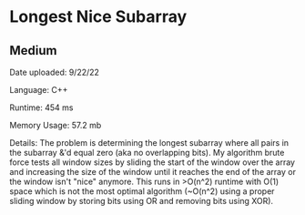 
# Longest Nice Subarray

## Medium

Date uploaded: 9/22/22

Language: C++

Runtime: 454 ms

Memory Usage: 57.2 mb

Details: The problem is determining the longest subarray where all pairs in the subarray &'d equal zero (aka no overlapping bits). My algorithm brute force tests all window sizes by sliding the start of the window over the array and increasing the size of the window until it reaches the end of the array or the window isn't "nice" anymore. This runs in >O(n^2) runtime with O(1) space which is not the most optimal algorithm (~O(n^2) using a proper sliding window by storing bits using OR and removing bits using XOR).
